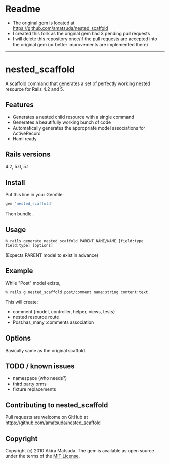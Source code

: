 
# Readme

* The original gem is located at https://github.com/amatsuda/nested_scaffold
* I created this fork as the original gem had 3 pending pull requests
* I will delete this repository once/if the pull requests are accepted into the original gem (or better improvements are implemented there)

-------------------------------------

# nested_scaffold

A scaffold command that generates a set of perfectly working nested resource for Rails 4.2 and 5.

## Features

* Generates a nested child resource with a single command
* Generates a beautifully working bunch of code
* Automatically generates the appropriate model associations for ActiveRecord
* Haml ready

## Rails versions

4.2, 5.0, 5.1

## Install

Put this line in your Gemfile:

```ruby
gem 'nested_scaffold'
```

Then bundle.

## Usage

```
% rails generate nested_scaffold PARENT_NAME/NAME [field:type field:type] [options]
```

(Expects PARENT model to exist in advance)

## Example

While "Post" model exists,

```
% rails g nested_scaffold post/comment name:string content:text
```

This will create:

* comment {model, controller, helper, views, tests}
* nested resource route
* Post.has_many :comments association

## Options

Basically same as the original scaffold.

## TODO / known issues

* namespace (who needs?)
* third party orms
* fixture replacements

## Contributing to nested_scaffold

Pull requests are welcome on GitHub at https://github.com/amatsuda/nested_scaffold

## Copyright

Copyright (c) 2010 Akira Matsuda. The gem is available as open source under the terms of the [MIT License](http://opensource.org/licenses/MIT).
